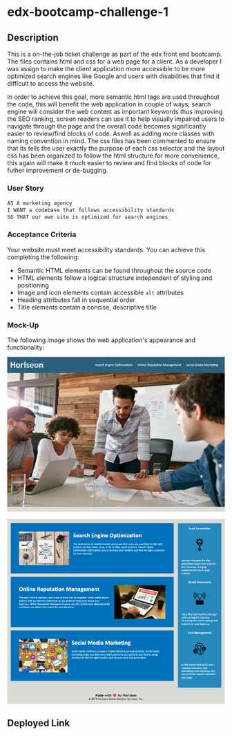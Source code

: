 # edx-bootcamp-challenge-1

## Description
This is a on-the-job ticket challenge as part of the edx front end bootcamp. The files contains html and css for a web page for a client. As a developer I was assign to make the client application more accessible to be more optimized search engines like Google and users with disabilities that find it difficult to access the website.

In order to achieve this goal, more semantic html tags are used throughout the code, this will benefit the web application in couple of ways; search engine will consider the web content as important keywords thus improving the SEO ranking, screen readers can use it to help visually impaired users to navigate through the page and the overall code becomes significantly easier to review/find blocks of code. Aswell as adding more classes with naming convention in mind. 
The css files has been commented to ensure that its tells the user exactly the purpose of each css selector and the layout css has been organized to follow the html structure for more convenience, this again will make it much easier to review and find blocks of code for futher improvement or de-bugging.

### User Story

```
AS A marketing agency
I WANT a codebase that follows accessibility standards
SO THAT our own site is optimized for search engines
```

### Acceptance Criteria

Your website must meet accessibility standards. You can achieve this completing the following:

* Semantic HTML elements can be found throughout the source code
* HTML elements follow a logical structure independent of styling and positioning
* Image and icon elements contain accessible `alt` attributes
* Heading attributes fall in sequential order
* Title elements contain a concise, descriptive title

### Mock-Up

The following image shows the web application's appearance and functionality:

![Image-1](./assets/screenshots/webapp-1.png "Web page first-half view") 

![Image-2](./assets/screenshots/webapp-2.png "Web page second-half view")


## Deployed Link
